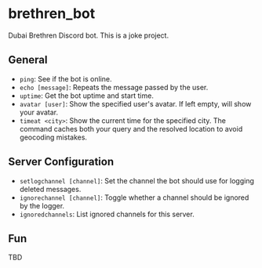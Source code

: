 # brethren_bot
Dubai Brethren Discord bot. This is a joke project.

## General
- `ping`: See if the bot is online.
- `echo [message]`: Repeats the message passed by the user.
- `uptime`: Get the bot uptime and start time.
- `avatar [user]`: Show the specified user's avatar. If left empty, will show your avatar.
- `timeat <city>`: Show the current time for the specified city. The command
  caches both your query and the resolved location to avoid geocoding mistakes.

## Server Configuration
- `setlogchannel [channel]`: Set the channel the bot should use for logging deleted messages.
- `ignorechannel [channel]`: Toggle whether a channel should be ignored by the logger.
- `ignoredchannels`: List ignored channels for this server.

## Fun
TBD
